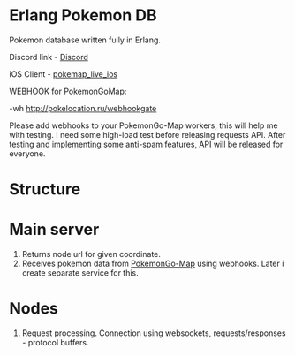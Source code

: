 # Erlang Pokemon DB

Pokemon database written fully in Erlang.

Discord link - [Discord](https://discord.gg/mQxTv)

iOS Client - [pokemap_live_ios](https://github.com/ruffnecktsk/pokemap_live_ios)

WEBHOOK for PokemonGoMap:

-wh http://pokelocation.ru/webhookgate

Please add webhooks to your PokemonGo-Map workers, this will help me with testing. I need some high-load test before releasing requests API. After testing and implementing some anti-spam features, API will be released for everyone.

# Structure
# Main server
1. Returns node url for given coordinate.
2. Receives pokemon data from [PokemonGo-Map](https://github.com/PokemonGoMap/PokemonGo-Map) using webhooks. Later i create separate service for this.

# Nodes
1. Request processing. Connection using websockets, requests/responses - protocol buffers.



